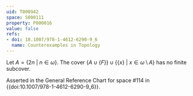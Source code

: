 ```yaml
---
uid: T000942
space: S000111
property: P000016
value: false
refs:
- doi: 10.1007/978-1-4612-6290-9_6
  name: Counterexamples in Topology
---
```


Let $A = \{2n\ |\ n \in \omega\}$. The cover $\{A \cup \{F\}\} \cup \{\{x\}\ |\ x \in \omega \setminus A\}$ has no finite subcover.

Asserted in the General Reference Chart for space #114 in
{{doi:10.1007/978-1-4612-6290-9_6}}.
